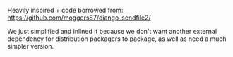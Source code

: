 Heavily inspired + code borrowed from: https://github.com/moggers87/django-sendfile2/

We just simplified and inlined it because we don't want another external dependency for distribution packagers to package, as well as need a much simpler version.
